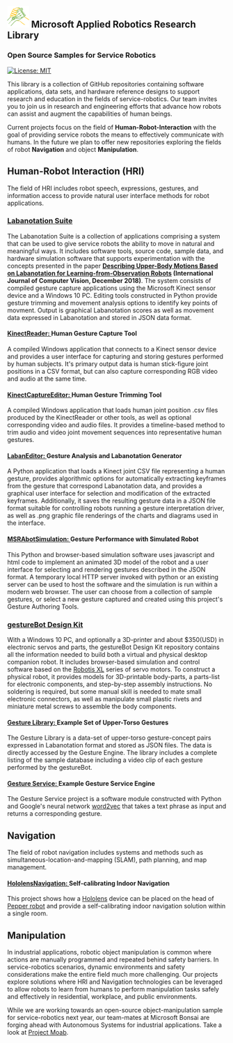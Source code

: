 ## **![logo](./MARR_logo.png) Microsoft Applied Robotics Research Library**

### Open Source Samples for Service Robotics
[![License: MIT](https://img.shields.io/badge/License-MIT-yellow.svg)](https://opensource.org/licenses/MIT)  

This library is a collection of GitHub repositories containing software applications, data sets, and hardware reference designs to support research and education in the fields of service-robotics. Our team invites you to join us in research and engineering efforts that advance how robots can assist and augment the capabilities of human beings.

Current projects focus on the field of **Human-Robot-Interaction** with the goal of providing service robots the means to effectively communicate with humans. In the future we plan to offer new repositories exploring the fields of robot **Navigation** and object **Manipulation**.

## Human-Robot Interaction (HRI)
The field of HRI includes robot speech, expressions, gestures, and information access to provide natural user interface methods for robot applications.

### [Labanotation Suite](https://github.com/microsoft/LabanotationSuite)
The Labanotation Suite is a collection of applications comprising a system that can be used to give service robots the ability to move in natural and meaningful ways. It includes software tools, source code, sample data, and hardware simulation software that supports experimentation with the concepts presented in the paper **[Describing Upper-Body Motions Based on Labanotation for Learning-from-Observation Robots](https://link.springer.com/article/10.1007%2Fs11263-018-1123-1) (International Journal of Computer Vision, December 2018)**. The system consists of compiled gesture capture applications using the Microsoft Kinect sensor device and a Windows 10 PC. Editing tools constructed in Python provide gesture trimming and movement analysis options to identify key points of movment. Output is graphical Labanotation scores as well as movement data expressed in Labanotation and stored in JSON data format. 

#### **[KinectReader: ](https://github.com/microsoft/LabanotationSuite/tree/master/GestureAuthoringTools/KinectReader) Human Gesture Capture Tool**

A compiled Windows application that connects to a Kinect sensor device and provides a user interface for capturing and storing gestures performed by human subjects. It's primary output data is human stick-figure joint positions in a CSV format, but can also capture corresponding RGB video and audio at the same time.

#### **[KinectCaptureEditor: ](https://github.com/microsoft/LabanotationSuite/tree/master/GestureAuthoringTools/KinectCaptureEditor) Human Gesture Trimming Tool**
A compiled Windows application that loads human joint position .csv files produced by the KinectReader or other tools, as well as optional corresponding video and audio files. It provides a timeline-based method to trim audio and video joint movement sequences into representative human gestures.

#### **[LabanEditor: ](https://github.com/microsoft/LabanotationSuite/tree/master/GestureAuthoringTools/LabanEditor)  Gesture Analysis and Labanotation Generator**
A Python application that loads a Kinect joint CSV file representing a human gesture, provides algorithmic options for automatically extracting keyframes from the gesture that correspond Labanotation data, and provides a graphical user interface for selection and modification of the extracted keyframes. Additionally, it saves the resulting gesture data in a JSON file format suitable for controlling robots running a gesture interpretation driver, as well as .png graphic file renderings of the charts and diagrams used in the interface.

#### **[MSRAbotSimulation: ](https://github.com/microsoft/LabanotationSuite/tree/master/MSRAbotSimulation)  Gesture Performance with Simulated Robot**
This Python and browser-based simulation software uses javascript and html code to implement an animated 3D model of the robot and a user interface for selecting and rendering gestures described in the JSON format. A temporary local HTTP server invoked with python or an existing server can be used to host the software and the simulation is run within a modern web browser. The user can choose from a collection of sample gestures, or select a new gesture captured and created using this project's Gesture Authoring Tools.

### [gestureBot Design Kit](https://github.com/microsoft/gestureBotDesignKit)

With a Windows 10 PC, and optionally a 3D-printer and about $350(USD) in electronic servos and parts, the gestureBot Design Kit repository contains all the information needed to build both a virtual and physical desktop companion robot. It includes browser-based simulation and control software based on the [Robotis XL](https://www.robotis.us/dynamixel-xl-320/) series of servo motors. To construct a physical robot, it provides models for 3D-printable body-parts, a parts-list for electronic components, and step-by-step assembly instructions. No soldering is required, but some manual skill is needed to mate small electronic connectors, as well as manipulate small plastic rivets and miniature metal screws to assemble the body components.

#### **[Gesture Library: ](https://github.com/microsoft/gestureBotDesignKit/tree/main/src/Labanotation) Example Set of Upper-Torso Gestures**

The Gesture Library is a data-set of upper-torso gesture-concept pairs expressed in Labanotation format and stored as JSON files. The data is directly accessed by the Gesture Engine. The library includes a complete listing of the sample database including a video clip of each gesture performed by the gestureBot.

#### **[Gesture Service:  ](https://github.com/microsoft/gestureBotDesignKit/tree/main/src/Samples/gestureService_w2v) Example Gesture Service Engine**

The Gesture Service project is a software module constructed with Python and Google's neural network [word2vec](https://code.google.com/archive/p/word2vec/#!) that takes a text phrase as input and returns a corresponding gesture.

## Navigation
The field of robot navigation includes systems and methods such as simultaneous-location-and-mapping (SLAM), path planning, and map management.

#### **[HololensNavigation:  ](https://github.com/microsoft/HololensNavigation)Self-calibrating Indoor Navigation**
This project shows how a [Hololens](https://www.microsoft.com/en-us/hololens) device can be placed on the head of [Pepper robot](https://us.softbankrobotics.com/pepper) and provide a self-calibrating indoor navigation solution within a single room.

## Manipulation
In industrial applications, robotic object manipulation is common where actions are manually programmed and repeated behind safety barriers. In service-robotics scenarios, dynamic environments and safety considerations make the entire field much more challenging. Our projects explore solutions where HRI and Navigation technologies can be leveraged to allow robots to learn from humans to perform manipulation tasks safely and effectively in residential, workplace, and public environments. 

While we are working towards an open-source object-manipulation sample for service-robotics next year, our team-mates at Microsoft Bonsai are forging ahead with Autonomous Systems for industrial applications.  Take a look at [Project Moab](https://microsoft.github.io/moab/).

